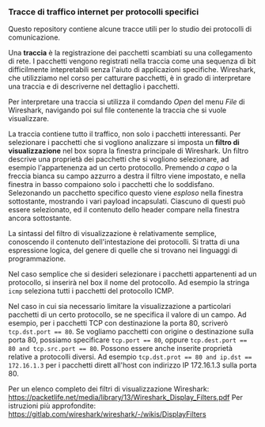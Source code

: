 ### Tracce di traffico internet per protocolli specifici

Questo repository contiene alcune tracce utili per lo studio dei protocolli di comunicazione.

Una **traccia** è la registrazione dei pacchetti scambiati su una collegamento di rete. I pacchetti vengono registrati nella traccia come una sequenza di bit difficilmente intepretabili senza l'aiuto di applicazioni specifiche. Wireshark, che utilizziamo nel corso per catturare pacchetti, è in grado di interpretare una traccia e di descriverne nel dettaglio i pacchetti.

Per interpretare una traccia si utilizza il comdando *Open* del menu *File* di Wireshark, navigando poi sul file contenente la traccia che si vuole visualizzare.

La traccia contiene tutto il traffico, non solo i pacchetti interessanti. Per selezionare i pacchetti che si vogliono analizzare si imposta un **filtro di visualizzazione** nel box sopra la finestra principale di Wireshark. Un filtro descrive una proprietà dei pacchetti che si vogliono selezionare, ad esempio l'appartenenza ad un certo protocollo. Premendo *a capo* o la freccia bianca su campo azzurro a destra il filtro viene impostato, e nella finestra in basso compaiono solo i pacchetti che lo soddisfano. Selezonando un pacchetto specifico questo viene *esploso* nella finestra sottostante, mostrando i vari payload incapsulati. Ciascuno di questi può essere selezionato, ed il contenuto dello header compare nella finestra ancora sottostante.

La sintassi del filtro di visualizzazione è relativamente semplice, conoscendo il contenuto dell'intestazione dei protocolli. Si tratta di una espressione logica, del genere di quelle che si trovano nei linguaggi di programmazione.

Nel caso semplice che si desideri selezionare i pacchetti appartenenti ad un protocollo, si inserirà nel box il nome del protocollo. Ad esempio la stringa `icmp` seleziona tutti i pacchetti del protocollo ICMP.

Nel caso in cui sia necessario limitare la visualizzazione a particolari pacchetti di un certo protocollo, se ne specifica il valore di un campo. Ad esempio, per i pacchetti TCP con destinazione la porta 80, scriverò `tcp.dst.port == 80`. Se vogliamo pacchetti con origine o destinazione sulla porta 80, possiamo specificare `tcp.port == 80`, oppure `tcp.dest.port == 80 and tcp.src.port == 80`. Possono essere anche inserite proprietà relative a protocolli diversi. Ad esempio `tcp.dst.prot == 80 and ip.dst == 172.16.1.3` per i pacchetti dirett all'host con indirizzo IP 172.16.1.3 sulla porta 80.

Per un elenco completo dei filtri di visualizzazione Wireshark: https://packetlife.net/media/library/13/Wireshark_Display_Filters.pdf
Per istruzioni più approfondite: https://gitlab.com/wireshark/wireshark/-/wikis/DisplayFilters
